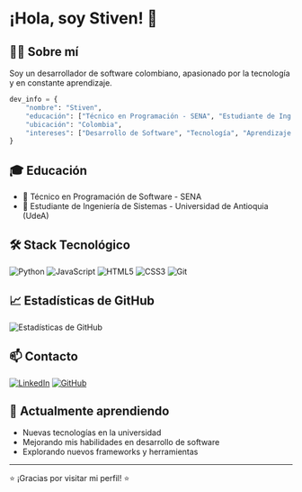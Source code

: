 # ¡Hola, soy Stiven! 👋

## 👨‍💻 Sobre mí
Soy un desarrollador de software colombiano, apasionado por la tecnología y en constante aprendizaje.

```python
dev_info = {
    "nombre": "Stiven",
    "educación": ["Técnico en Programación - SENA", "Estudiante de Ing. de Sistemas - UdeA"],
    "ubicación": "Colombia",
    "intereses": ["Desarrollo de Software", "Tecnología", "Aprendizaje Continuo"]
}
```

## 🎓 Educación
- 🔹 Técnico en Programación de Software - SENA
- 🔹 Estudiante de Ingeniería de Sistemas - Universidad de Antioquia (UdeA)

## 🛠️ Stack Tecnológico
<!-- Puedes personalizar esta sección con las tecnologías que manejas -->
![Python](https://img.shields.io/badge/-Python-3776AB?style=flat&logo=Python&logoColor=white)
![JavaScript](https://img.shields.io/badge/-JavaScript-F7DF1E?style=flat&logo=javascript&logoColor=black)
![HTML5](https://img.shields.io/badge/-HTML5-E34F26?style=flat&logo=html5&logoColor=white)
![CSS3](https://img.shields.io/badge/-CSS3-1572B6?style=flat&logo=css3)
![Git](https://img.shields.io/badge/-Git-F05032?style=flat&logo=git&logoColor=white)

## 📈 Estadísticas de GitHub
![Estadísticas de GitHub](https://github-readme-stats.vercel.app/api?username=Stiven9900&show_icons=true&theme=radical)

## 📫 Contacto
<!-- Personaliza con tus propios enlaces -->
[![LinkedIn](https://img.shields.io/badge/-LinkedIn-0077B5?style=flat&logo=LinkedIn&logoColor=white)](https://www.linkedin.com/in/tu-perfil/)
[![GitHub](https://img.shields.io/badge/-GitHub-181717?style=flat&logo=GitHub&logoColor=white)](https://github.com/tu-usuario)

## 🌱 Actualmente aprendiendo
- Nuevas tecnologías en la universidad
- Mejorando mis habilidades en desarrollo de software
- Explorando nuevos frameworks y herramientas

---
⭐️ ¡Gracias por visitar mi perfil! ⭐️

<!--
**Stiven9900/Stiven9900** is a ✨ _special_ ✨ repository because its `README.md` (this file) appears on your GitHub profile.

Here are some ideas to get you started:

- 🔭 I’m currently working on ...
- 🌱 I’m currently learning ...
- 👯 I’m looking to collaborate on ...
- 🤔 I’m looking for help with ...
- 💬 Ask me about ...
- 📫 How to reach me: ...
- 😄 Pronouns: ...
- ⚡ Fun fact: ...
-->
